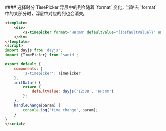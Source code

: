 <text lang="cn">
#### 选择时分
TimePicker 浮层中的列会随着 `format` 变化，当略去 `format` 中的某部分时，浮层中对应的列也会消失。
</text>

```html
<template>
    <div>
        <s-timepicker format="HH:mm" defaultValue="{{defaultValue}}" on-change="handleChange"/>
    </div>
</template>
<script>
import dayjs from 'dayjs';
import {TimePicker} from 'santd';

export default {
    components: {
        's-timepicker': TimePicker
    },
    initData() {
        return {
            defaultValue: dayjs('12:08', 'HH:mm')
        };
    },
    handleChange(param) {
        console.log('time change', param);
    }
}
</script>
```
